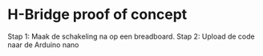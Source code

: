 # H-Bridge proof of concept

Stap 1: Maak de schakeling na op een breadboard.
Stap 2: Upload de code naar de Arduino nano
